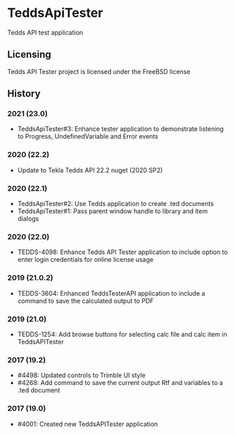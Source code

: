 # TeddsApiTester
Tedds API test application

## Licensing
Tedds API Tester project is licensed under the FreeBSD license

## History
### 2021 (23.0)
* TeddsApiTester#3: Enhance tester application to demonstrate listening to Progress, UndefinedVariable and Error events

### 2020 (22.2)
* Update to Tekla Tedds API 22.2 nuget (2020 SP2)

### 2020 (22.1)
* TeddsApiTester#2: Use Tedds application to create .ted documents
* TeddsApiTester#1: Pass parent window handle to library and item dialogs

### 2020 (22.0)
* TEDDS-4098: Enhance Tedds API Tester application to include option to enter login credentials for online license usage

### 2019 (21.0.2)
* TEDDS-3604: Enhanced TeddsTesterAPI application to include a command to save the calculated output to PDF

### 2019 (21.0)
* TEDDS-1254: Add browse buttons for selecting calc file and calc item in TeddsAPITester

### 2017 (19.2)
* #4498: Updated controls to Trimble UI style
* #4268: Add command to save the current output Rtf and variables to a .ted document

### 2017 (19.0)
* #4001: Created new TeddsAPITester application